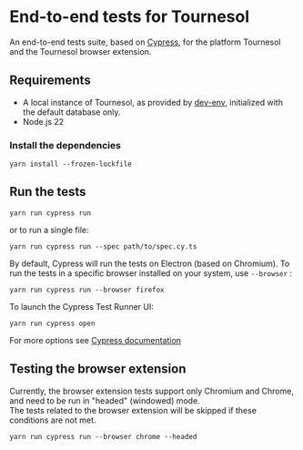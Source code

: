 # End-to-end tests for Tournesol

An end-to-end tests suite, based on [Cypress](https://www.cypress.io/), for the platform Tournesol and the Tournesol browser extension.

## Requirements

* A local instance of Tournesol, as provided by [dev-env](../dev-env/README.md), initialized with the default database only.
* Node.js 22

### Install the dependencies

```
yarn install --frozen-lockfile
```

## Run the tests

```
yarn run cypress run
```

or to run a single file:

```
yarn run cypress run --spec path/to/spec.cy.ts
```

By default, Cypress will run the tests on Electron (based on Chromium). 
To run the tests in a specific browser installed on your system, use `--browser` :
```
yarn run cypress run --browser firefox
```

To launch the Cypress Test Runner UI:
```
yarn run cypress open
```

For more options see [Cypress documentation](https://docs.cypress.io/guides/guides/command-line#Commands)


## Testing the browser extension

Currently, the browser extension tests support only Chromium and Chrome, and need to be run in "headed" (windowed) mode.  
The tests related to the browser extension will be skipped if these conditions are not met.

```
yarn run cypress run --browser chrome --headed
```
